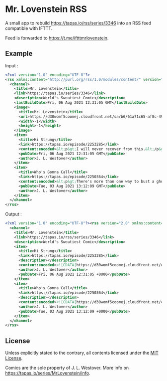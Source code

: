 # Mr. Lovenstein RSS

A small app to rebuild <https://tapas.io/rss/series/3346> into an RSS feed compatible with IFTTT.

Feed is forwarded to <https://t.me/iftttmrlovenstein>.

## Example

Input :

```xml
<?xml version="1.0" encoding="UTF-8"?>
<rss xmlns:content="http://purl.org/rss/1.0/modules/content/" version="2.0">
  <channel>
    <title>Mr. Lovenstein</title>
    <link>https://tapas.io/series/3346</link>
    <description>World's Sweatiest Comic</description>
    <lastBuildDate>Fri, 06 Aug 2021 12:31:05 GMT</lastBuildDate>
    <image>
      <title>Mr. Lovenstein</title>
      <url>https://d30womf5coomej.cloudfront.net/sa/b6/61a71c65-af8c-4997-8a6a-9987d6678c5d.png</url>
      <width>-1</width>
      <height>-1</height>
    </image>
    <item>
      <title>Hi Strung</title>
      <link>https://tapas.io/episode/2253285</link>
      <content:encoded>&lt;p&gt;I will never recover from this.&lt;/p&gt;&lt;img src="https://d30womf5coomej.cloudfront.net/sa/90/fa96aa67-5ab4-4eca-9424-32ded1512f78.png"/&gt;</content:encoded>
      <pubDate>Fri, 06 Aug 2021 12:31:05 GMT</pubDate>
      <author>J. L. Westover</author>
    </item>
    <item>
      <title>Who's Gonna Call</title>
      <link>https://tapas.io/episode/2250364</link>
      <content:encoded>&lt;p&gt;There's more than one way to bust a ghost.&lt;/p&gt;&lt;img src="https://d30womf5coomej.cloudfront.net/sa/37/14da2d15-065c-4599-b96d-0769c3f50233.png"/&gt;</content:encoded>
      <pubDate>Tue, 03 Aug 2021 13:12:09 GMT</pubDate>
      <author>J. L. Westover</author>
    </item>
  </channel>
</rss>
```

Output :

```xml
<?xml version="1.0" encoding="UTF-8"?><rss version="2.0" xmlns:content="http://purl.org/rss/1.0/modules/content/">
  <channel>
    <title>Mr. Lovenstein</title>
    <link>https://tapas.io/rss/series/3346</link>
    <description>World's Sweatiest Comic</description>
    <item>
      <title>Hi Strung</title>
      <link>https://tapas.io/episode/2253285</link>
      <description></description>
      <content:encoded><![CDATA[https://d30womf5coomej.cloudfront.net/c/4d/1b90af4e-98e7-46fb-ab3c-a67a52d88582.png]]></content:encoded>
      <author>J. L. Westover</author>
      <pubDate>Fri, 06 Aug 2021 12:31:05 +0000</pubDate>
    </item>
    <item>
      <title>Who's Gonna Call</title>
      <link>https://tapas.io/episode/2250364</link>
      <description></description>
      <content:encoded><![CDATA[https://d30womf5coomej.cloudfront.net/c/23/17a58e79-a8f2-448f-b690-4a94e40931a0.png]]></content:encoded>
      <author>J. L. Westover</author>
      <pubDate>Tue, 03 Aug 2021 13:12:09 +0000</pubDate>
    </item>
  </channel>
</rss>
```

## License

Unless explicitly stated to the contrary, all contents licensed under the [MIT License](LICENSE).

Comics are the sole property of J. L. Westover. More info on <https://tapas.io/series/MrLovenstein/info>.
